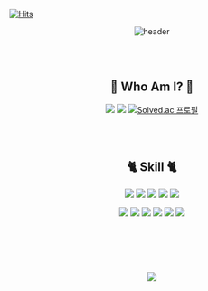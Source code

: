 [![Hits](https://hits.seeyoufarm.com/api/count/incr/badge.svg?url=https%3A%2F%2Fgithub.com%2Fj-miiin&count_bg=%23EDD2F3&title_bg=%23FEE3EC&icon=furrynetwork.svg&icon_color=%239145B6&title=Hello&edge_flat=false)](https://hits.seeyoufarm.com)


<div align="center">

![header](https://capsule-render.vercel.app/api?type=transparent&color=FFBC97&height=130&section=header&text=j-miiin&desc=Android%20Developer&descAlign=80&descAlignY=70&animation=twinkling&fontColor=FFBC97&fontSize=60)

<br></br>

## 🍒 Who Am I? 🍒
<a href="https://github.com/j-miiin"><img src="https://img.shields.io/badge/GitHub-181717?style=flat-square&logo=GitHub&logoColor=fff"/></a> <a href="https://www.notion.so/Who-Am-I-f06b2b2f566c4f899abb4cb280c10fa5"><img src="https://img.shields.io/badge/Portfolio-FFBC97?style=flat-square&logo=Notion&logoColor=fff"/></a> [![Solved.ac 프로필](http://mazassumnida.wtf/api/mini/generate_badge?boj=august_min)](https://solved.ac/august_min)

<br></br>

## 🐈 Skill 🐈
<img src="https://img.shields.io/badge/Android-3DDC84?style=flat-square&logo=Android&logoColor=fff"/> <img src="https://img.shields.io/badge/Kotlin-7F52FF?style=flat-square&logo=Kotlin&logoColor=fff"/> <img src="https://img.shields.io/badge/Java-B8E4F0?style=flat-square&logo=OpenJDK&logoColor=fff"/> <img src="https://img.shields.io/badge/IntelliJ-000957?style=flat-square&logo=IntelliJ IDEA&logoColor=fff"/> <img src="https://img.shields.io/badge/Firebase-FFCA28?style=flat-square&logo=Firebase&logoColor=fff"/>

<img src="https://img.shields.io/badge/Python-3776AB?style=flat-square&logo=Python&logoColor=fff"/> <img src="https://img.shields.io/badge/C-A8B9CC?style=flat-square&logo=C&logoColor=fff"/> <img src="https://img.shields.io/badge/C%23-FFAFAF?style=flat-square&logo=CSharp&logoColor=fff"/> <img src="https://img.shields.io/badge/Unity-000?style=flat-square&logo=Unity&logoColor=fff"/> <img src="https://img.shields.io/badge/Visual Studio-5C2D91?style=flat-square&logo=Visual Studio&logoColor=fff"/> <img src="https://img.shields.io/badge/Visual Studio Code-007ACC?style=flat-square&logo=Visual Studio Code&logoColor=fff"/>

<br></br>
---

<img align="center" src="https://github-readme-stats.vercel.app/api?username=j-miiin&show_icons=true&theme=moltack" />



</div>
